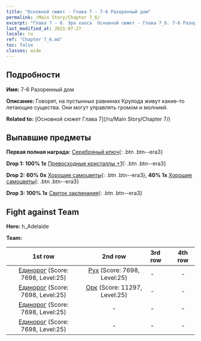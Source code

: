 ```yaml
---
title: "Основной сюжет - Глава 7 - 7-6 Разоренный дом"
permalink: /Main Story/Chapter 7_6/
excerpt: "Глава 7 - 6. Эра хаоса  Основной сюжет - Глава 7_6. 7-6 Разоренный дом"
last_modified_at: 2021-07-27
locale: ru
ref: "Chapter 7_6.md"
toc: false
classes: wide
---
```


## Подробности

 **Имя:** 7-6 Разоренный дом

 **Описание:** Говорят, на пустынных равнинах Крулода живут какие-то летающие существа. Они могут управлять громом и молнией.

 **Related to:** [Основной сюжет Глава 7](/ru/Main Story/Chapter 7/)

## Выпавшие предметы

 **Первая полная награда:** [Серебряный ключ](/ItemsRU/con_693/){: .btn .btn--era3}

 **Drop 1:** **100% 1x** [Превосходные кристаллы +1](/ItemsRU/mat_24/){: .btn .btn--era3}

 **Drop 2:** **60% 0x** [Хорошие самоцветы](/ItemsRU/mat_16/){: .btn .btn--era3}, **40% 1x** [Хорошие самоцветы](/ItemsRU/mat_16/){: .btn .btn--era3}

 **Drop 3:** **100% 1x** [Свиток заклинания](/ItemsRU/con_694/){: .btn .btn--era3}


## Fight against Team
 **Hero:** h_Adelaide

 **Team:**


  | 1st row | 2nd row | 3rd row | 4th row |
  |:----:|:----:|:----|:----:|
  | [Единорог](/ru/units/Unicorn/) (Score: 7698, Level:25)  | [Рух](/ru/units/Roc/) (Score: 7698, Level:25)  | - | - |
  | [Единорог](/ru/units/Unicorn/) (Score: 7698, Level:25)  | [Орк](/ru/units/Orc/) (Score: 11297, Level:25)  | - | - |
  | [Единорог](/ru/units/Unicorn/) (Score: 7698, Level:25)  | - | - | - |
  | [Единорог](/ru/units/Unicorn/) (Score: 7698, Level:25)  | - | - | - |



